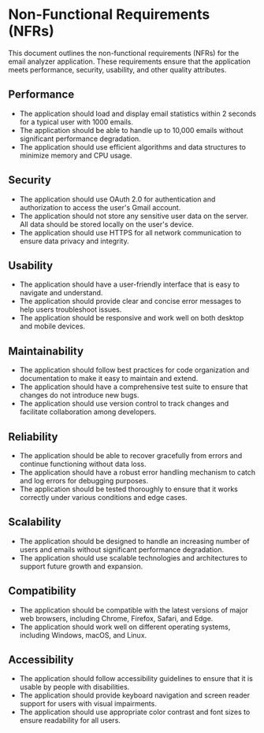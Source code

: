 # Non-Functional Requirements (NFRs)

This document outlines the non-functional requirements (NFRs) for the email analyzer application. These requirements ensure that the application meets performance, security, usability, and other quality attributes.

## Performance

- The application should load and display email statistics within 2 seconds for a typical user with 1000 emails.
- The application should be able to handle up to 10,000 emails without significant performance degradation.
- The application should use efficient algorithms and data structures to minimize memory and CPU usage.

## Security

- The application should use OAuth 2.0 for authentication and authorization to access the user's Gmail account.
- The application should not store any sensitive user data on the server. All data should be stored locally on the user's device.
- The application should use HTTPS for all network communication to ensure data privacy and integrity.

## Usability

- The application should have a user-friendly interface that is easy to navigate and understand.
- The application should provide clear and concise error messages to help users troubleshoot issues.
- The application should be responsive and work well on both desktop and mobile devices.

## Maintainability

- The application should follow best practices for code organization and documentation to make it easy to maintain and extend.
- The application should have a comprehensive test suite to ensure that changes do not introduce new bugs.
- The application should use version control to track changes and facilitate collaboration among developers.

## Reliability

- The application should be able to recover gracefully from errors and continue functioning without data loss.
- The application should have a robust error handling mechanism to catch and log errors for debugging purposes.
- The application should be tested thoroughly to ensure that it works correctly under various conditions and edge cases.

## Scalability

- The application should be designed to handle an increasing number of users and emails without significant performance degradation.
- The application should use scalable technologies and architectures to support future growth and expansion.

## Compatibility

- The application should be compatible with the latest versions of major web browsers, including Chrome, Firefox, Safari, and Edge.
- The application should work well on different operating systems, including Windows, macOS, and Linux.

## Accessibility

- The application should follow accessibility guidelines to ensure that it is usable by people with disabilities.
- The application should provide keyboard navigation and screen reader support for users with visual impairments.
- The application should use appropriate color contrast and font sizes to ensure readability for all users.
